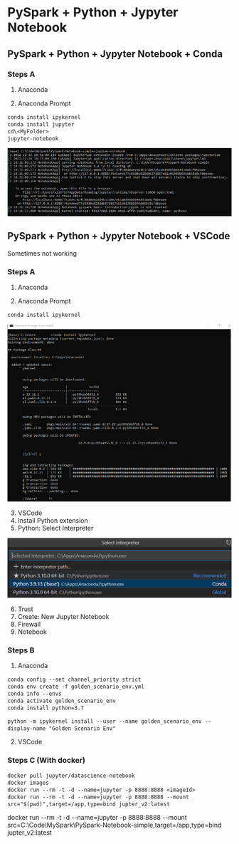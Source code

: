 # PySpark + Python + Jypyter Notebook

## PySpark + Python + Jypyter Notebook + Conda

### Steps A

1. Anaconda

2. Anaconda Prompt

```dos
conda install ipykernel
conda install jupyter
cd\<MyFolder>
jupyter-notebook
```

![1672097489350](image/PySparkNotebook/1672097489350.png)

## PySpark + Python + Jypyter Notebook + VSCode

Sometimes not working

### Steps A

1. Anaconda

2. Anaconda Prompt

```dos
conda install ipykernel
```

![1672086486743](image/PySparkNotebook/1672086486743.png)

3. VSCode
4. Install Python extension
5. Python: Select Interpreter

![1672086607385](image/PySparkNotebook/1672086607385.png)

6. Trust
7. Create: New Jupyter Notebook
8. Firewall
9. Notebook

### Steps B

1. Anaconda

```dos
conda config --set channel_priority strict
conda env create -f golden_scenario_env.yml
conda info --envs
conda activate golden_scenario_env
conda install python=3.7
```

```dos
python -m ipykernel install --user --name golden_scenario_env --display-name "Golden Scenario Env"
```

2. VSCode

### Steps C (With docker)

```dos
docker pull jupyter/datascience-notebook
docker images
docker run --rm -t -d --name=jupyter -p 8888:8888 <imageId>
docker run --rm -t -d --name=jupyter -p 8888:8888 --mount src="$(pwd)",target=/app,type=bind jupter_v2:latest
```

docker run --rm -t -d --name=jupyter -p 8888:8888 --mount src=C:\Code\MySpark\PySpark-Notebook-simple,target=/app,type=bind jupter_v2:latest
